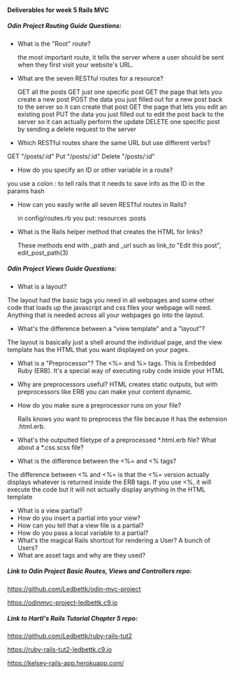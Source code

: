 #### Deliverables for week 5 Rails MVC
##### Odin Project Routing Guide Questions:
- What is the "Root" route?

  the most important route, it tells the server where a user should be sent when they first visit your website's URL.

- What are the seven RESTful routes for a resource?

  GET all the posts
  GET just one specific post
  GET the page that lets you create a new post
  POST the data you just filled out for a new post back to the server so it can create that post
  GET the page that lets you edit an existing post
  PUT the data you just filled out to edit the post back to the server so it can actually perform the update
  DELETE one specific post by sending a delete request to the server 

- Which RESTful routes share the same URL but use different verbs?

GET "/posts/:id"
Put "/posts/:id"
Delete "/posts/:id"

- How do you specify an ID or other variable in a route?

you use a colon : to tell rails that it needs to save info as the ID in the params hash

- How can you easily write all seven RESTful routes in Rails?

  in config/routes.rb you put:
resources :posts

- What is the Rails helper method that creates the HTML for links?

  These methods end with _path and _url such as link_to "Edit this post", edit_post_path(3)

##### Odin Project Views Guide Questions:
- What is a layout?

The layout had the basic tags you need in all webpages and some other code that loads up the javascript and css files your webpage will need. Anything that is needed across all your webpages go into the layout.

- What's the difference between a "view template" and a "layout"?

The layout is basically just a shell around the individual page, and the view template has the HTML that you want displayed on your pages.

- What is a "Preprocessor"?
 The <%= and %> tags. This is Embedded Ruby (ERB). It's a special way of executing ruby code inside your HTML

- Why are preprocessors useful?
HTML creates static outputs, but with preprocessors like ERB you can make your content dynamic.

- How do you make sure a preprocessor runs on your file?

  Rails knows you want to preprocess the file because it has the extension .html.erb.

- What's the outputted filetype of a preprocessed *.html.erb file? What about a *.css.scss file?


- What is the difference between the <%= and <% tags?

The difference between <% and <%= is that the <%= version actually displays whatever is returned inside the ERB tags. If you use <%, it will execute the code but it will not actually display anything in the HTML template

- What is a view partial?
- How do you insert a partial into your view?
- How can you tell that a view file is a partial?
- How do you pass a local variable to a partial?
- What's the magical Rails shortcut for rendering a User? A bunch of Users?
- What are asset tags and why are they used?

##### Link to Odin Project Basic Routes, Views and Controllers repo:
 https://github.com/Ledbettk/odin-mvc-project

 https://odinmvc-project-ledbettk.c9.io
##### Link to Hartl's Rails Tutorial Chapter 5 repo:
 https://github.com/Ledbettk/ruby-rails-tut2

 https://ruby-rails-tut2-ledbettk.c9.io

 https://kelsey-rails-app.herokuapp.com/
